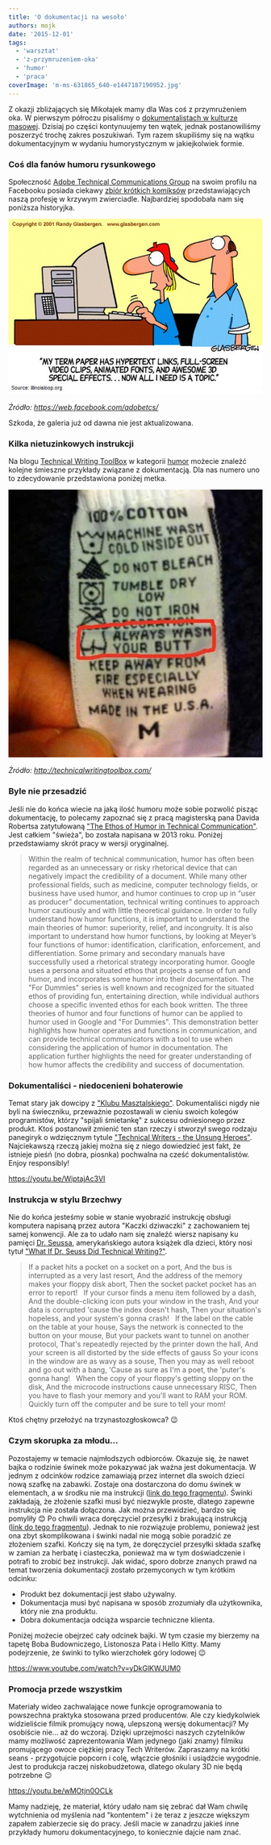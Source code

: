 ```yaml
---
title: 'O dokumentacji na wesoło'
authors: mojk
date: '2015-12-01'
tags:
  - 'warsztat'
  - 'z-przymruzeniem-oka'
  - 'humor'
  - 'praca'
coverImage: 'm-ms-631865_640-e1447187190952.jpg'
---
```


Z okazji zbliżających się Mikołajek mamy dla Was coś z przymrużeniem oka. W
pierwszym półroczu pisaliśmy o
[dokumentalistach w kulturze masowej](http://techwriter.pl/dokumentalisci-w-kulturze-masowej/).
Dzisiaj po części kontynuujemy ten wątek, jednak postanowiliśmy poszerzyć trochę
zakres poszukiwań. Tym razem skupiliśmy się na wątku dokumentacyjnym w wydaniu
humorystycznym w jakiejkolwiek formie.

<!--truncate-->

### Coś dla fanów humoru rysunkowego

Społeczność
[Adobe Technical Communications Group](https://web.facebook.com/adobetcs/) na
swoim profilu na Facebooku posiada ciekawy
[zbiór krótkich komiksów](https://web.facebook.com/media/set/?set=a.288192837885201.62726.208757605828725&type=3)
przedstawiających naszą profesję w krzywym zwierciadle. Najbardziej spodobała
nam się poniższa historyjka.

[![I need topic](images/I-need-topic1.jpg)](http://techwriter.pl/wp-content/uploads/2015/11/I-need-topic1.jpg)

_Źródło: https://web.facebook.com/adobetcs/_

Szkoda, że galeria już od dawna nie jest aktualizowana.

### Kilka nietuzinkowych instrukcji

Na blogu [Technical Writing ToolBox](http://technicalwritingtoolbox.com/) w
kategorii [humor](http://technicalwritingtoolbox.com/category/humor/) możecie
znaleźć kolejne śmieszne przykłady związane z dokumentacją. Dla nas numero uno
to zdecydowanie przedstawiona poniżej metka.

[![speaking_about_instructions](images/speaking_about_instructions.jpg)](http://techwriter.pl/wp-content/uploads/2015/11/speaking_about_instructions.jpg)

_Żródło: http://technicalwritingtoolbox.com/_

### Byle nie przesadzić

Jeśli nie do końca wiecie na jaką ilość humoru może sobie pozwolić pisząc
dokumentację, to polecamy zapoznać się z pracą magisterską pana Davida Robertsa
zatytułowaną
["The Ethos of Humor in Technical Communication"](http://etd.fcla.edu/CF/CFE0004920/David_Roberts_Thesis.pdf).
Jest całkiem "świeża", bo została napisana w 2013 roku. Poniżej przedstawiamy
skrót pracy w wersji oryginalnej.

> Within the realm of technical communication, humor has often been regarded as
> an unnecessary or risky rhetorical device that can negatively impact the
> credibility of a document. While many other professional fields, such as
> medicine, computer technology fields, or business have used humor, and humor
> continues to crop up in “user as producer” documentation, technical writing
> continues to approach humor cautiously and with little theoretical guidance.
> In order to fully understand how humor functions, it is important to
> understand the main theories of humor: superiority, relief, and incongruity.
> It is also important to understand how humor functions, by looking at Meyer’s
> four functions of humor: identification, clarification, enforcement, and
> differentiation. Some primary and secondary manuals have successfully used a
> rhetorical strategy incorporating humor. Google uses a persona and situated
> ethos that projects a sense of fun and humor, and incorporates some humor into
> their documentation. The "For Dummies" series is well known and recognized for
> the situated ethos of providing fun, entertaining direction, while individual
> authors choose a specific invented ethos for each book written. The three
> theories of humor and four functions of humor can be applied to humor used in
> Google and "For Dummies". This demonstration better highlights how humor
> operates and functions in communication, and can provide technical
> communicators with a tool to use when considering the application of humor in
> documentation. The application further highlights the need for greater
> understanding of how humor affects the credibility and success of
> documentation.

### Dokumentaliści - niedocenieni bohaterowie

Temat stary jak dowcipy z
["Klubu Masztalskiego"](http://lubimyczytac.pl/ksiazka/173272/klub-masztalskiego-1000-dowcipow).
Dokumentaliści nigdy nie byli na świeczniku, przeważnie pozostawali w cieniu
swoich kolegów programistów, którzy "spijali śmietankę" z sukcesu odniesionego
przez produkt. Ktoś postanowił zmienić ten stan rzeczy i stworzył swego rodzaju
panegiryk o wdzięcznym tytule
["Technical Writers - the Unsung Heroes"](https://thwack.solarwinds.com/community/solarwinds-community/geek-speak_tht/blog/2013/03/25/technical-writers--the-unsung-heroes).
Najciekawszą rzeczą jakiej można się z niego dowiedzieć jest fakt, że istnieje
pieśń (no dobra, piosnka) pochwalna na cześć dokumentalistów. Enjoy responsibly!

https://youtu.be/WiptajAc3VI

### Instrukcja w stylu Brzechwy

Nie do końca jesteśmy sobie w stanie wyobrazić instrukcję obsługi komputera
napisaną przez autora "Kaczki dziwaczki" z zachowaniem tej samej konwencji. Ale
za to udało nam się znaleźć wiersz napisany ku pamięci
[Dr. Seussa](https://pl.wikipedia.org/wiki/Theodor_Seuss_Geisel), amerykańskiego
autora książek dla dzieci, który nosi tytuł
["What If Dr. Seuss Did Technical Writing?"](http://www.humorbin.com/showitem.asp?item=341).

> If a packet hits a pocket on a socket on a port, And the bus is interrupted as
> a very last resort, And the address of the memory makes your floppy disk
> abort, Then the socket packet pocket has an error to report!   If your cursor
> finds a menu item followed by a dash, And the double-clicking icon puts your
> window in the trash, And your data is corrupted 'cause the index doesn't hash,
> Then your situation's hopeless, and your system's gonna crash!   If the label
> on the cable on the table at your house, Says the network is connected to the
> button on your mouse, But your packets want to tunnel on another protocol,
> That's repeatedly rejected by the printer down the hall, And your screen is
> all distorted by the side effects of gauss So your icons in the window are as
> wavy as a souse, Then you may as well reboot and go out with a bang, 'Cause as
> sure as I'm a poet, the 'puter's gonna hang!   When the copy of your floppy's
> getting sloppy on the disk, And the microcode instructions cause unnecessary
> RISC, Then you have to flash your memory and you'll want to RAM your ROM.
> Quickly turn off the computer and be sure to tell your mom!

Ktoś chętny przełożyć na trzynastozgłoskowca? 😉

### Czym skorupka za młodu...

Pozostajemy w temacie najmłodszych odbiorców. Okazuje się, że nawet bajka o
rodzinie świnek może pokazywać jak ważna jest dokumentacja. W jednym z odcinków
rodzice zamawiają przez internet dla swoich dzieci nową szafkę na zabawki.
Zostaje ona dostarczona do domu świnek w elementach, a w środku nie ma
instrukcji ([link do tego fragmentu](https://youtu.be/yDkGlKWJUM0?t=130)).
Świnki zakładają, że złożenie szafki musi być niezwykle proste, dlatego zapewne
instrukcja nie została dołączona. Jak można przewidzieć, bardzo się pomyliły 😊
Po chwili wraca doręczyciel przesyłki z brakującą instrukcją
([link do tego fragmentu](https://youtu.be/yDkGlKWJUM0?t=202)). Jednak to nie
rozwiązuje problemu, ponieważ jest ona zbyt skomplikowana i świnki nadal nie
mogą sobie poradzić ze złożeniem szafki. Kończy się na tym, że doręczyciel
przesyłki składa szafkę w zamian za herbatę i ciasteczka, ponieważ ma w tym
doświadczenie i potrafi to zrobić bez instrukcji. Jak widać, sporo dobrze
znanych prawd na temat tworzenia dokumentacji zostało przemyconych w tym krótkim
odcinku:

- Produkt bez dokumentacji jest słabo używalny.
- Dokumentacja musi być napisana w sposób zrozumiały dla użytkownika, który nie
  zna produktu.
- Dobra dokumentacja odciąża wsparcie techniczne klienta.

Poniżej możecie obejrzeć cały odcinek bajki. W tym czasie my bierzemy na tapetę
Boba Budowniczego, Listonosza Pata i Hello Kitty. Mamy podejrzenie, że świnki to
tylko wierzchołek góry lodowej 😉

https://www.youtube.com/watch?v=yDkGlKWJUM0

### Promocja przede wszystkim

Materiały wideo zachwalające nowe funkcje oprogramowania to powszechna praktyka
stosowana przed producentów. Ale czy kiedykolwiek widzieliście filmik promujący
nową, ulepszoną wersję dokumentacji? My osobiście nie... aż do wczoraj. Dzięki
uprzejmości naszych czytelników mamy możliwość zaprezentowania Wam jedynego
(jaki znamy) filmiku promującego owoce ciężkiej pracy Tech Writerów. Zapraszamy
na krótki seans - przygotujcie popcorn i colę, włączcie głośniki i usiądźcie
wygodnie. Jest to produkcja raczej niskobudżetowa, dlatego okulary 3D nie będą
potrzebne 😉

https://youtu.be/wMOtjn0OCLk

Mamy nadzieję, że materiał, który udało nam się zebrać dał Wam chwilę
wytchnienia od myślenia nad "kontentem" i że teraz z jeszcze większym zapałem
zabierzecie się do pracy. Jeśli macie w zanadrzu jakieś inne przykłady humoru
dokumentacyjnego, to koniecznie dajcie nam znać.
